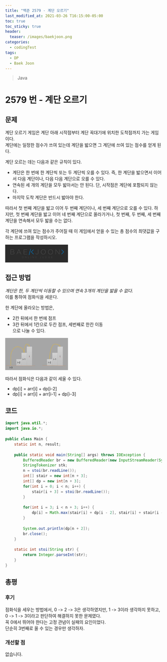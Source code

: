 ```yaml
---
title: "백준 2579 - 계단 오르기"
last_modified_at: 2021-03-26 T16:15:00-05:00
toc: true
toc_sticky: true
header:
  teaser: /images/baekjoon.png
categories:
  - codingTest
tags:
  - DP
  - Baek Joon
---
```


> Java

# 2579 번 - 계단 오르기

## 문제

계단 오르기 게임은 계단 아래 시작점부터 계단 꼭대기에 위치한 도착점까지 가는 게임이다.  
계단에는 일정한 점수가 쓰여 있는데 계단을 밟으면 그 계단에 쓰여 있는 점수를 얻게 된다.

계단 오르는 데는 다음과 같은 규칙이 있다.

- 계단은 한 번에 한 계단씩 또는 두 계단씩 오를 수 있다. 즉, 한 계단을 밟으면서 이어서 다음 계단이나, 다음 다음 계단으로 오를 수 있다.
- 연속된 세 개의 계단을 모두 밟아서는 안 된다. 단, 시작점은 계단에 포함되지 않는다.
- 마지막 도착 계단은 반드시 밟아야 한다.

따라서 첫 번째 계단을 밟고 이어 두 번째 계단이나, 세 번째 계단으로 오를 수 있다. 하지만, 첫 번째 계단을 밟고 이어 네 번째 계단으로 올라가거나, 첫 번째, 두 번째, 세 번째 계단을 연속해서 모두 밟을 수는 없다.

각 계단에 쓰여 있는 점수가 주어질 때 이 게임에서 얻을 수 있는 총 점수의 최댓값을 구하는 프로그램을 작성하시오.

[<img src="/images/baekjoon.png" width="40%" height="40%">](https://www.acmicpc.net/problem/2579)

## 접근 방법

_계단은 한, 두 계단씩 이동할 수 있으며 연속 3개의 계단을 밟을 수 없다._  
이를 통하여 점화식을 세운다.

한 계단에 올라오는 방법은,

- 2칸 뒤에서 한 번에 점프
- 3칸 뒤에서 1칸으로 두칸 점프, 세번째로 한칸 이동  
  으로 나눌 수 있다.

<img src="/images/codingTest/bj/2579.JPG" width="40%" height="40%">

따라서 점화식은 다음과 같이 세울 수 있다.

- dp[i] = arr[i] + dp[i-2]
- dp[i] = arr[i] + arr[i-1] + dp[i-3]

## 코드

```java
import java.util.*;
import java.io.*;

public class Main {
	static int n, result;

	public static void main(String[] args) throws IOException {
		BufferedReader br = new BufferedReader(new InputStreamReader(System.in));
    	StringTokenizer stk;
    	n = stoi(br.readLine());
    	int[] stair = new int[n + 3];
    	int[] dp = new int[n + 3];
    	for(int i = 0; i < n; i++) {
    		stair[i + 3] = stoi(br.readLine());
    	}

    	for(int i = 3; i < n + 3; i++) {
    		dp[i] = Math.max(stair[i] + dp[i - 2], stair[i] + stair[i - 1] + dp[i - 3]);
    	}

    	System.out.println(dp[n + 2]);
    	br.close();
	}

	static int stoi(String str) {
    	return Integer.parseInt(str);
    }
}
```

## 총평

### 후기

점화식을 세우는 방법에서, 0 -> 2 -> 3은 생각하였지만, 1 -> 3이라 생각하지 못하고, 0 -> 1 -> 3이라고 판단하여 해결하지 못한 문제였다.  
꼭 0에서 뛰어야 한다는 고정 관념이 실패의 요인이었다.  
단순히 3번째로 올 수 있는 경우만 생각하자.

### 개선할 점

없습니다.

<!-- ★
<img src="/images/codingTest/bj/문제번호.PNG" width="40%" height="40%">

-->
